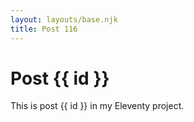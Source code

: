 ```yaml
---
layout: layouts/base.njk
title: Post 116
---
```


# Post {{ id }}

This is post {{ id }} in my Eleventy project.
